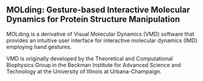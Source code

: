 ## MOLding: Gesture-based Interactive Molecular Dynamics for Protein Structure Manipulation

MOLding is a derivative of Visual Molecular Dynamics (VMD) software that provides an intuitive user interface for interactive molecular dynamics (IMD) employing hand gestures.

VMD is originally developed by the Theoretical and Computational Biophysics Group in the Beckman Institute for Advanced Science and Technology at the University of Illinois at Urbana-Champaign.

